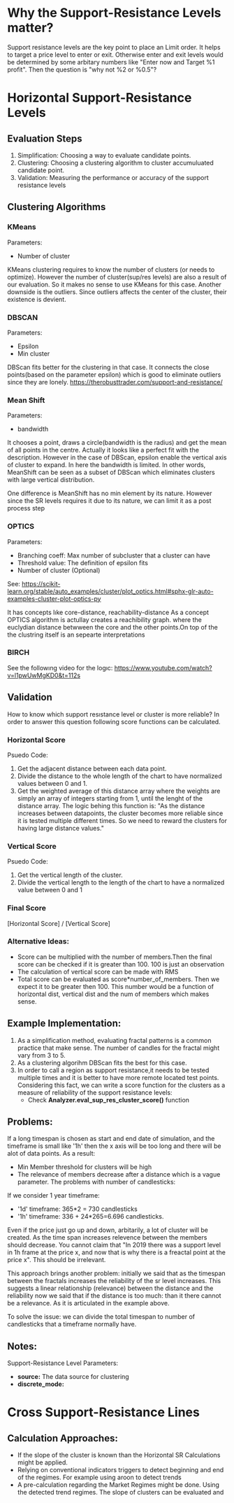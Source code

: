 # Why the Support-Resistance Levels matter?

Support resistance levels are the key point to place an Limit order. It helps to target a price level to enter or exit. Otherwise enter and exit levels would be determined by some arbitary numbers like "Enter now and Target %1 profit". Then the question is "why not %2 or %0.5"?

# Horizontal Support-Resistance Levels
## Evaluation Steps

1. Simplification: Choosing a way to evaluate candidate points.
1. Clustering: Choosing a clustering algorithm to cluster accumuluated candidate point.
1. Validation: Measuring the performance or accuracy of the support resistance levels

## Clustering Algorithms
### KMeans
Parameters:
- Number of cluster

KMeans clustering requires to know the number of clusters (or needs to optimize). However the number of cluster(sup/res levels) are also a result of our evaluation. So it makes no sense to use KMeans for this case. Another downside is the outliers. Since outliers affects the center of the cluster, their existence is devient.

### DBSCAN
Parameters:
- Epsilon
- Min cluster

DBScan fits better for the clustering in that case. It connects the close points(based on the parameter epsilon) which is good to eliminate outliers since they are lonely.
https://therobusttrader.com/support-and-resistance/

### Mean Shift
Parameters:
- bandwidth

It chooses a point, draws a circle(bandwidth is the radius) and get the mean of all points in the centre. Actually it looks like a perfect fit with the description. However in the case of DBScan, epsilon enable the vertical axis of cluster to expand. In here the bandwidth is limited. In other words, MeanShift can be seen as a subset of DBScan which eliminates clusters with large vertical distribution.

One difference is MeanShift has no min element by its nature. However since the SR levels requires it due to its nature, we can limit it as a post process step

### OPTICS
Parameters:
- Branching coeff: Max number of subcluster that a cluster can have
- Threshold value: The definition of epsilon fits
- Number of cluster (Optional)

See: https://scikit-learn.org/stable/auto_examples/cluster/plot_optics.html#sphx-glr-auto-examples-cluster-plot-optics-py

It has concepts lıke core-distance, reachability-distance
As a concept OPTICS algorithm is actullay creates a reachibility graph. where the euclydian distance betwween the core and the other points.On top of the the clustring itself is an sepearte interpretations

### BIRCH
See the followıng video for the logıc:
https://www.youtube.com/watch?v=l1pwUwMgKD0&t=112s

## Validation
How to know which support resıstance level or cluster is more reliable? In order to answer this question following score functions can be calculated.
### Horizontal Score
Psuedo Code:
1. Get the adjacent distance between each data point.
1. Divide the distance to the whole length of the chart to have normalized values between 0 and 1.
1. Get the weighted average of this distance array where the weights are simply an array of integers starting from 1, until the lenght of the distance array. The logic behing this function is: "As the distance increases between datapoints, the cluster becomes more reliable since it is tested multiple different times. So we need to reward the clusters for having large distance values."
### Vertical Score
Psuedo Code:
1. Get the vertical length of the cluster.
1. Divide the vertical length to the length of the chart to have a normalized value between 0 and 1

### Final Score
[Horizontal Score] / [Vertical Score]
### Alternative Ideas:
* Score can be multiplied with the number of members.Then the final score can be checked if it is greater than 100. 100 is just an observation
* The calculation of vertical score can be made with RMS
* Total score can be evaluated as score*number_of_members. Then we expect it to be greater then 100. This number would be a function of horizontal dist, vertical dist and the num of members which makes sense.

## Example Implementation:

1. As a simplification method, evaluating fractal patterns is a common practice that make sense. The number of candles for the fractal might vary from 3 to 5.
1. As a clustering algorihm DBScan fits the best for this case.
1. In order to call a region as support resistance,it needs to be tested multiple times and it is better to have more remote located test points. Considering this fact, we can write a score function for the clusters as a measure of reliability of the support resistance levels:
    - Check **Analyzer.eval_sup_res_cluster_score()** function

## Problems:
If a long timespan is chosen as start and end date of simulation, and the timeframe is small like '1h' then the x axis will be too long and there will be alot of data points. As a result:
* Min Member threshold for clusters will be high
* The relevance of members decrease after a distance which is a vague parameter.
The problems with number of candlesticks:

If we consider 1 year timeframe:
* '1d' timeframe: 365*2 = 730 candlesticks
* '1h' timeframe: 336 + 24*265=6.696  candlesticks.

Even if the price just go up and down, arbitarily, a lot of cluster will be created. As the time span increases relevence between the members should decrease. You cannot claim that "In 2019 there was a support level in 1h frame at the price x, and now that is why there is a freactal point at the price x". This should be irrelevant.
	
This approach brings another problem:
	initially we said that as the timespan between the fractals increases the reliability of the sr level increases. This suggests a linear relationship (relevance) between the distance and the reliability
now we said that if the distance is too much: than it there cannot be a relevance. As it is articulated in the example above.

To solve the issue: we can divide the total timespan to number of candlesticks that a timeframe normally have.

## Notes:
Support-Resistance Level Parameters:
* **source:** The data source for clustering
* **discrete_mode:** 


# Cross Support-Resistance Lines
## Calculation Approaches:
* If the slope of the cluster is known than the Horizontal SR Calculations might be applied.
* Relying on conventional indicators triggers to detect beginning and end of the regimes. For example using aroon to detect trends
* A pre-calculation regarding the Market Regimes might be done. Using the detected trend regimes. The slope of clusters can be evaluated and 

